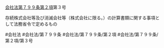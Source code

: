[会社法第７９９条第２項](会社法＿＿＿＿第７９９条第２項)第３号

存続株式会社等及び消滅会社等（株式会社に限る。）の計算書類に関する事項として法務省令で定めるもの


#会社法
#会社法/第７９９条
#会社法/第７９９条/第２項
#会社法/第７９９条/第２項/第３号
